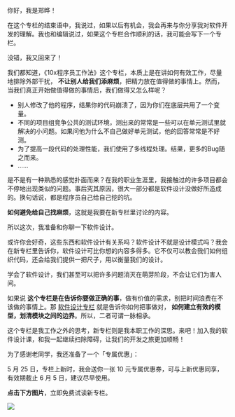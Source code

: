 你好，我是郑晔！

在这个专栏的结束语中，我说过，如果以后有机会，我会再来与你分享我对软件开发的理解。我也和编辑说过，如果这个专栏合作顺利的话，我可能会写下一个专栏。

没错，我又回来了！

我们都知道，《10x程序员工作法》这个专栏，本质上是在讲如何有效工作，尽量地排除外部干扰， **不让别人给我们添麻烦**，把精力放在值得做的事情上。然而，当我们真正开始做值得做的事情后，我们做得又怎么样呢？

- 别人修改了他的程序，结果你的代码崩溃了，因为你们在底层共用了一个变量。
- 不同的项目组竞争公共的测试环境，测出来的常常是一些可以在单元测试里就解决的小问题。如果问他为什么不自己做好单元测试，他的回答常常是不好测。
- 为了提高一段代码的处理性能，我们使用了多线程处理。结果，更多的Bug随之而来。
- ……

是不是有一种熟悉的感觉扑面而来？在我的职业生涯里，我接触过的许多项目都会不停地出现类似的问题。事后究其原因，很大一部分都是软件设计没做好所造成的。换句话说，都是程序员自己给自己挖的坑。

**如何避免给自己找麻烦**，这就是我要在新专栏里讨论的内容。

所以这次，我准备和你聊一下软件设计。

或许你会好奇，这些东西和软件设计有关系吗？软件设计不就是设计模式吗？我会在新专栏里告诉你，软件设计可比你想的内容多得多。它不仅可以教会我们如何组织代码，还会给我们提供一把尺子，用以衡量我们的设计。

学会了软件设计，我们甚至可以把许多问题消灭在萌芽阶段，不会让它们为害人间。

如果说 **这个专栏是在告诉你要做正确的事**，做有价值的需求，别把时间浪费在不该做的事情上。那 [软件设计专栏](http://gk.link/a/10iul) 就是告诉你如何把事做对， **如何建立有效的模型，划清模块之间的边界**。所以，二者可谓一脉相承。

这个专栏是我工作之外的思考，新专栏则是我本职工作的深思。来吧！加入我的软件设计课，和我一起继续扫除障碍，让我们的开发之旅更加顺畅！

为了感谢老同学，我还准备了一个「专属优惠」：

5 月 25 日，专栏上新时，我会送你一张 10 元专属优惠券，可与上新优惠同享，有效期截止 6 月 5 日，建议尽早使用。

**点击下方图片**，立即免费试读新专栏。

[![](https://static001.geekbang.org/resource/image/e0/37/e0651b2b18a5f584b6798792e6bcb337.png?wh=1110*739)](https://time.geekbang.org/column/intro/313?utm_term=zeusBE50C&utm_source=app&utm_medium=10xjiacan&utm_campaign=presell-313&utm_content=yinliu)